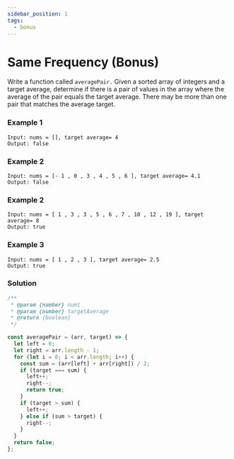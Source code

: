 ```yaml
---
sidebar_position: 1
tags:
  - bonus
---
```


# Same Frequency (Bonus)

Write a function called <code>averagePair.</code> Given a sorted array of integers and a target average, determine if there is a pair of values ​​in the array where the average of the pair equals the target average. There may be more than one pair that matches the average target.

### Example 1

```
Input: nums = [], target average= 4
Output: false
```

### Example 2

```
Input: nums = [- 1 , 0 , 3 , 4 , 5 , 6 ], target average= 4.1
Output: false
```

### Example 2

```
Input: nums = [ 1 , 3 , 3 , 5 , 6 , 7 , 10 , 12 , 19 ], target average= 8
Output: true
```

### Example 3

```
Input: nums = [ 1 , 2 , 3 ], target average= 2.5
Output: true
```

### Solution

```jsx
/**
 * @param {number} num1
 * @param {number} targetAverage
 * @return {boolean}
 */

const averagePair = (arr, target) => {
  let left = 0;
  let right = arr.length - 1;
  for (let i = 0; i < arr.length; i++) {
    const sum = (arr[left] + arr[right]) / 2;
    if (target === sum) {
      left++;
      right--;
      return true;
    }
    if (target > sum) {
      left++;
    } else if (sum > target) {
      right--;
    }
  }
  return false;
};
```

<!-- averagePair ([ 1 , 2 , 3 ], 2.5 ) // true
averagePair ([ 1 , 3 , 3 , 5 , 6 , 7 , 10 , 12 , 19 ], 8 ) // true
averagePair ([- 1 , 0 , 3 , 4 , 5 , 6 ], 4.1 ) // false
averagePair ([], 4 ) // false  -->
